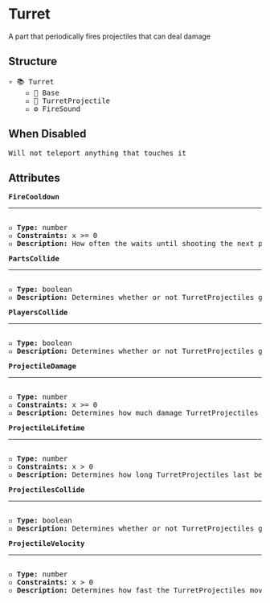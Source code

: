 # Turret

A part that periodically fires projectiles that can deal damage

## Structure
<pre>
▿ 📚 Turret
    ▫️ 🔲 Base
    ▫️ 🔲 TurretProjectile
    ▫️ ⚙️ FireSound
</pre>

## When Disabled
<pre>
Will not teleport anything that touches it
</pre>

## Attributes
<pre>
<b>FireCooldown</b>  
<hr>
▫️ <b>Type:</b> number  
▫️ <b>Constraints:</b> x >= 0  
▫️ <b>Description:</b> How often the waits until shooting the next projectile
</pre>

<pre>
<b>PartsCollide</b>  
<hr>
▫️ <b>Type:</b> boolean  
▫️ <b>Description:</b> Determines whether or not TurretProjectiles get destroyed when hitting a part
</pre>

<pre>
<b>PlayersCollide</b>  
<hr>
▫️ <b>Type:</b> boolean  
▫️ <b>Description:</b> Determines whether or not TurretProjectiles get destroyed when hitting a player
</pre>

<pre>
<b>ProjectileDamage</b>  
<hr>
▫️ <b>Type:</b> number  
▫️ <b>Constraints:</b> x >= 0  
▫️ <b>Description:</b> Determines how much damage TurretProjectiles deal to the Player
</pre>

<pre>
<b>ProjectileLifetime</b>  
<hr>
▫️ <b>Type:</b> number  
▫️ <b>Constraints:</b> x > 0  
▫️ <b>Description:</b> Determines how long TurretProjectiles last before they get destroyed
</pre>

<pre>
<b>ProjectilesCollide</b>  
<hr>
▫️ <b>Type:</b> boolean  
▫️ <b>Description:</b> Determines whether or not TurretProjectiles get destroyed by other TurretProjectiles
</pre>

<pre>
<b>ProjectileVelocity</b>  
<hr>
▫️ <b>Type:</b> number  
▫️ <b>Constraints:</b> x > 0  
▫️ <b>Description:</b> Determines how fast the TurretProjectiles move
</pre>
